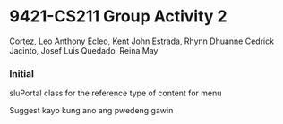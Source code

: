 # 9421-CS211 Group Activity 2

Cortez, Leo Anthony
Ecleo, Kent John
Estrada, Rhynn Dhuanne Cedrick
Jacinto, Josef Luis
Quedado, Reina May

### Initial
sluPortal class for the reference type of content for menu

Suggest kayo kung ano ang pwedeng gawin 
